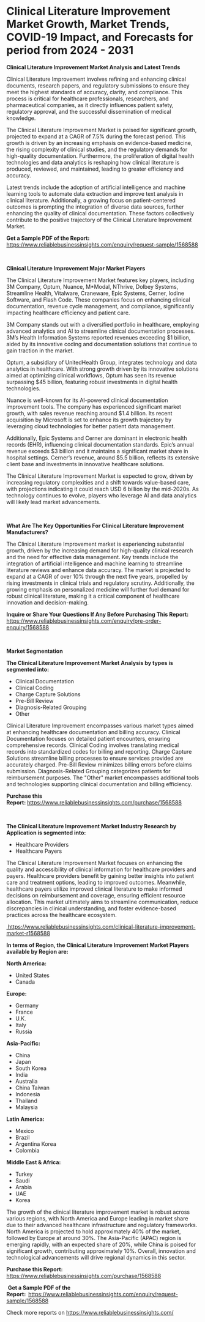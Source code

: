 <p><h1>Clinical Literature Improvement Market Growth, Market Trends, COVID-19 Impact, and Forecasts for period from 2024 - 2031</h1></p><p><strong>Clinical Literature Improvement Market Analysis and Latest Trends</strong></p>
<p><p>Clinical Literature Improvement involves refining and enhancing clinical documents, research papers, and regulatory submissions to ensure they meet the highest standards of accuracy, clarity, and compliance. This process is critical for healthcare professionals, researchers, and pharmaceutical companies, as it directly influences patient safety, regulatory approval, and the successful dissemination of medical knowledge.</p><p>The Clinical Literature Improvement Market is poised for significant growth, projected to expand at a CAGR of 7.5% during the forecast period. This growth is driven by an increasing emphasis on evidence-based medicine, the rising complexity of clinical studies, and the regulatory demands for high-quality documentation. Furthermore, the proliferation of digital health technologies and data analytics is reshaping how clinical literature is produced, reviewed, and maintained, leading to greater efficiency and accuracy.</p><p>Latest trends include the adoption of artificial intelligence and machine learning tools to automate data extraction and improve text analysis in clinical literature. Additionally, a growing focus on patient-centered outcomes is prompting the integration of diverse data sources, further enhancing the quality of clinical documentation. These factors collectively contribute to the positive trajectory of the Clinical Literature Improvement Market.</p></p>
<p><strong>Get a Sample PDF of the Report:&nbsp;</strong> <a href="https://www.reliablebusinessinsights.com/enquiry/request-sample/1568588?utm_campaign=1837&utm_medium=2&utm_source=Github&utm_content=ia&utm_term=28122024&utm_id=clinical-literature-improvement">https://www.reliablebusinessinsights.com/enquiry/request-sample/1568588</a></p>
<p>&nbsp;</p>
<p><strong>Clinical Literature Improvement Major Market Players</strong></p>
<p><p>The Clinical Literature Improvement Market features key players, including 3M Company, Optum, Nuance, M*Modal, NThrive, Dolbey Systems, Streamline Health, Vitalware, Craneware, Epic Systems, Cerner, Iodine Software, and Flash Code. These companies focus on enhancing clinical documentation, revenue cycle management, and compliance, significantly impacting healthcare efficiency and patient care.</p><p>3M Company stands out with a diversified portfolio in healthcare, employing advanced analytics and AI to streamline clinical documentation processes. 3M’s Health Information Systems reported revenues exceeding $1 billion, aided by its innovative coding and documentation solutions that continue to gain traction in the market.</p><p>Optum, a subsidiary of UnitedHealth Group, integrates technology and data analytics in healthcare. With strong growth driven by its innovative solutions aimed at optimizing clinical workflows, Optum has seen its revenue surpassing $45 billion, featuring robust investments in digital health technologies.</p><p>Nuance is well-known for its AI-powered clinical documentation improvement tools. The company has experienced significant market growth, with sales revenue reaching around $1.4 billion. Its recent acquisition by Microsoft is set to enhance its growth trajectory by leveraging cloud technologies for better patient data management.</p><p>Additionally, Epic Systems and Cerner are dominant in electronic health records (EHR), influencing clinical documentation standards. Epic’s annual revenue exceeds $3 billion and it maintains a significant market share in hospital settings. Cerner’s revenue, around $5.5 billion, reflects its extensive client base and investments in innovative healthcare solutions.</p><p>The Clinical Literature Improvement Market is expected to grow, driven by increasing regulatory complexities and a shift towards value-based care, with projections indicating it could reach USD 6 billion by the mid-2020s. As technology continues to evolve, players who leverage AI and data analytics will likely lead market advancements.</p></p>
<p>&nbsp;</p>
<p><strong>What Are The Key Opportunities For Clinical Literature Improvement Manufacturers?</strong></p>
<p><p>The Clinical Literature Improvement market is experiencing substantial growth, driven by the increasing demand for high-quality clinical research and the need for effective data management. Key trends include the integration of artificial intelligence and machine learning to streamline literature reviews and enhance data accuracy. The market is projected to expand at a CAGR of over 10% through the next five years, propelled by rising investments in clinical trials and regulatory scrutiny. Additionally, the growing emphasis on personalized medicine will further fuel demand for robust clinical literature, making it a critical component of healthcare innovation and decision-making.</p></p>
<p><strong>Inquire or Share Your Questions If Any Before Purchasing This Report:</strong> <a href="https://www.reliablebusinessinsights.com/enquiry/pre-order-enquiry/1568588?utm_campaign=1837&utm_medium=2&utm_source=Github&utm_content=ia&utm_term=28122024&utm_id=clinical-literature-improvement">https://www.reliablebusinessinsights.com/enquiry/pre-order-enquiry/1568588</a></p>
<p>&nbsp;</p>
<p><strong>Market Segmentation</strong></p>
<p><strong>The Clinical Literature Improvement Market Analysis by types is segmented into:</strong></p>
<p><ul><li>Clinical Documentation</li><li>Clinical Coding</li><li>Charge Capture Solutions</li><li>Pre-Bill Review</li><li>Diagnosis-Related Grouping</li><li>Other</li></ul></p>
<p><p>Clinical Literature Improvement encompasses various market types aimed at enhancing healthcare documentation and billing accuracy. Clinical Documentation focuses on detailed patient encounters, ensuring comprehensive records. Clinical Coding involves translating medical records into standardized codes for billing and reporting. Charge Capture Solutions streamline billing processes to ensure services provided are accurately charged. Pre-Bill Review minimizes billing errors before claims submission. Diagnosis-Related Grouping categorizes patients for reimbursement purposes. The "Other" market encompasses additional tools and technologies supporting clinical documentation and billing efficiency.</p></p>
<p><strong>Purchase this Report:&nbsp;</strong><a href="https://www.reliablebusinessinsights.com/purchase/1568588?utm_campaign=1837&utm_medium=2&utm_source=Github&utm_content=ia&utm_term=28122024&utm_id=clinical-literature-improvement">https://www.reliablebusinessinsights.com/purchase/1568588</a></p>
<p>&nbsp;</p>
<p><strong>The Clinical Literature Improvement Market Industry Research by Application is segmented into:</strong></p>
<p><ul><li>Healthcare Providers</li><li>Healthcare Payers</li></ul></p>
<p><p>The Clinical Literature Improvement Market focuses on enhancing the quality and accessibility of clinical information for healthcare providers and payers. Healthcare providers benefit by gaining better insights into patient care and treatment options, leading to improved outcomes. Meanwhile, healthcare payers utilize improved clinical literature to make informed decisions on reimbursement and coverage, ensuring efficient resource allocation. This market ultimately aims to streamline communication, reduce discrepancies in clinical understanding, and foster evidence-based practices across the healthcare ecosystem.</p></p>
<p><a href="https://www.reliablebusinessinsights.com/clinical-literature-improvement-market-r1568588?utm_campaign=1837&utm_medium=2&utm_source=Github&utm_content=ia&utm_term=28122024&utm_id=clinical-literature-improvement">&nbsp;https://www.reliablebusinessinsights.com/clinical-literature-improvement-market-r1568588</a></p>
<p><strong>In terms of Region, the Clinical Literature Improvement Market Players available by Region are:</strong></p>
<p>
    <p> <strong> North America: </strong>
        <ul>
            <li>United States</li>
            <li>Canada</li>
        </ul>
        </p> 
    <p> <strong> Europe: </strong>
        <ul>
            <li>Germany</li>
            <li>France</li>
            <li>U.K.</li>
            <li>Italy</li>
            <li>Russia</li>
        </ul>
        </p> 
    <p> <strong> Asia-Pacific: </strong>
        <ul>
            <li>China</li>
            <li>Japan</li>
            <li>South Korea</li>
            <li>India</li>
            <li>Australia</li>
            <li>China Taiwan</li>
            <li>Indonesia</li>
            <li>Thailand</li>
            <li>Malaysia</li>
        </ul>
        </p> 
    <p> <strong> Latin America: </strong>
        <ul>
            <li>Mexico</li>
            <li>Brazil</li>
            <li>Argentina Korea</li>
            <li>Colombia</li>
        </ul>
        </p> 
    <p> <strong> Middle East & Africa: </strong>
        <ul>
            <li>Turkey</li>
            <li>Saudi</li>
            <li>Arabia</li>
            <li>UAE</li>
            <li>Korea</li>
        </ul>
    </p>
    </p>
<p><p>The growth of the clinical literature improvement market is robust across various regions, with North America and Europe leading in market share due to their advanced healthcare infrastructure and regulatory frameworks. North America is projected to hold approximately 40% of the market, followed by Europe at around 30%. The Asia-Pacific (APAC) region is emerging rapidly, with an expected share of 20%, while China is poised for significant growth, contributing approximately 10%. Overall, innovation and technological advancements will drive regional dynamics in this sector.</p></p>
<p><strong>Purchase this Report: </strong><a href="https://www.reliablebusinessinsights.com/purchase/1568588?utm_campaign=1837&utm_medium=2&utm_source=Github&utm_content=ia&utm_term=28122024&utm_id=clinical-literature-improvement">https://www.reliablebusinessinsights.com/purchase/1568588</a></p>
<p>&nbsp;<strong>Get a Sample PDF of the Report:&nbsp;&nbsp;</strong><a href="https://www.reliablebusinessinsights.com/enquiry/request-sample/1568588?utm_campaign=1837&utm_medium=2&utm_source=Github&utm_content=ia&utm_term=28122024&utm_id=clinical-literature-improvement">https://www.reliablebusinessinsights.com/enquiry/request-sample/1568588</a></p>
<p><strong></strong></p>
<p>Check more reports on <a href="https://www.reliablebusinessinsights.com/?utm_campaign=1837&utm_medium=2&utm_source=Github&utm_content=ia&utm_term=28122024&utm_id=clinical-literature-improvement">https://www.reliablebusinessinsights.com/</a></p>